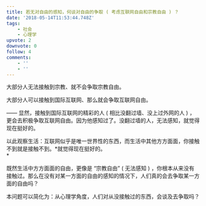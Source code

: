 ```yaml
---
title: 若无对自由的感知，何谈对自由的争取 ( 考虑互联网自由和宗教自由 ) ？
date: '2018-05-14T11:53:44.748Z'
tags:
    - 社会
    - 心理学
upvote: 2
downvote: 0
follow: 4
comments:
    - ''
    - ''
---
```


﻿大部分人无法接触到宗教、就不会争取宗教自由。

﻿大部分人可以接触到国际互联网、那么就会争取互联网自由。

—— 显然，接触到国际互联网的精彩的人 ( 相比没翻过墙、没上过外网的人 ) ，更会去积极争取互联网自由。因为他感知过了。没翻过墙的人，无法感知，就觉得现在挺好的。  

以此观察生活：互联网似乎是唯一世界性的东西，而生活中其他方方面面，你接触不到就是接触不到。*就觉得现在挺好的。  
*

既然生活中方方面面的自由，更像是 “宗教自由” ( 无法感知 ) ，你根本从来没有接触过。那么在没有对某一方面的自由的感知的情况下，人们真的会去争取某一方面的自由吗？

本问题可以简化为：从心理学角度，人们对从没接触过的东西，会谈及去争取吗？
